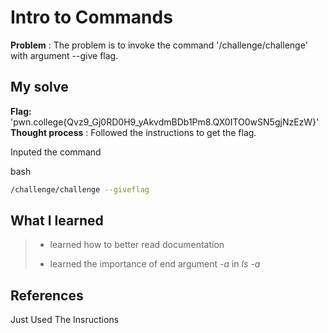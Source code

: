 



# Intro to Commands 

**Problem** : The problem is to invoke  the command '/challenge/challenge'  with argument --give flag.
## My solve

**Flag:** 'pwn.college{Qvz9_Gj0RD0H9_yAkvdmBDb1Pm8.QX0ITO0wSN5gjNzEzW}'
**Thought process** :   Followed the instructions  to get the flag.

Inputed the command


bash
```bash
/challenge/challenge --giveflag

```


## What I learned
>* learned how to better read documentation 
> 
>
>* learned the importance of end argument *-a* in *ls -a*
> 
> 


## References
Just Used The Insructions
